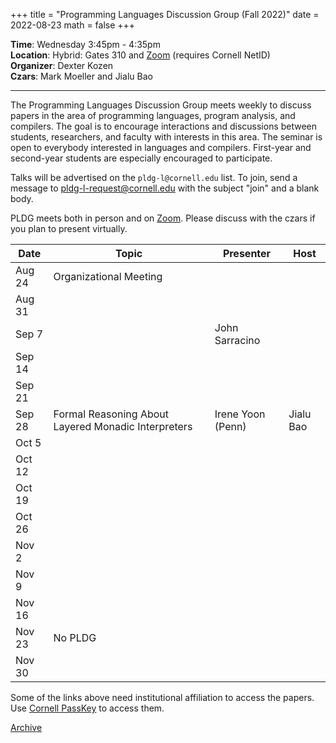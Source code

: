 +++
title = "Programming Languages Discussion Group (Fall 2022)"
date = 2022-08-23
math = false
+++

**Time**: Wednesday 3:45pm - 4:35pm <br/>
**Location**: Hybrid: Gates 310 and [Zoom][] (requires Cornell NetID) <br/>
**Organizer**: Dexter Kozen <br/>
**Czars**: Mark Moeller and Jialu Bao

---

The Programming Languages Discussion Group meets weekly to discuss papers in the
area of programming languages, program analysis, and compilers. The goal is to
encourage interactions and discussions between students, researchers, and
faculty with interests in this area. The seminar is open to everybody interested
in languages and compilers. First-year and second-year students are especially encouraged to participate. 



Talks will be advertised on the `pldg-l@cornell.edu` list. To join, send a
message to [pldg-l-request@cornell.edu][join-pldg] with the subject "join" and a
blank body.

PLDG meets both in person and on [Zoom][]. Please discuss with the czars if you
plan to present virtually.


| Date    | Topic                  | Presenter      | Host |
|---------|------------------------|----------------|------|
| Aug 24  | Organizational Meeting |                |      |
| Aug 31  |                        |                |      |
| Sep 7   |                        | John Sarracino |      |
| Sep 14  |                        |                |      |
| Sep 21  |                        |                |      |
| Sep 28  | Formal Reasoning About Layered Monadic Interpreters | Irene Yoon (Penn) | Jialu Bao  |
| Oct 5   |                        |                |      |
| Oct 12  |                        |                |      |
| Oct 19  |                        |                |      |
| Oct 26  |                        |                |      |
| Nov 2   |                        |                |      |
| Nov 9   |                        |                |      |
| Nov 16  |                        |                |      |
| Nov 23  | No PLDG                |                |      |
| Nov 30  |                        |                |      |


Some of the links above need institutional affiliation to access the papers.
Use [Cornell PassKey](https://www.library.cornell.edu/services/apps/passkey)
to access them.

[Archive](../)

[join-pldg]: mailto:pldg-l-request@cornell.edu?subject=join
[zoom]: https://cornell.zoom.us/j/231639869?pwd=UHNVcnY3ZXVydk5pcTRyQk5ncEhJZz09
